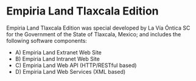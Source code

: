﻿Empiria Land Tlaxcala Edition
=============================

Empiria Land Tlaxcala Edition was special developed by La Vía Óntica SC for the Government of the State of Tlaxcala, Mexico; and includes the following software components:

* A) Empiria Land Extranet Web Site
* B) Empiria Land Intranet Web Site
* C) Empiria Land Web API (HTTP/RESTful based)
* D) Empiria Land Web Services (XML based)
